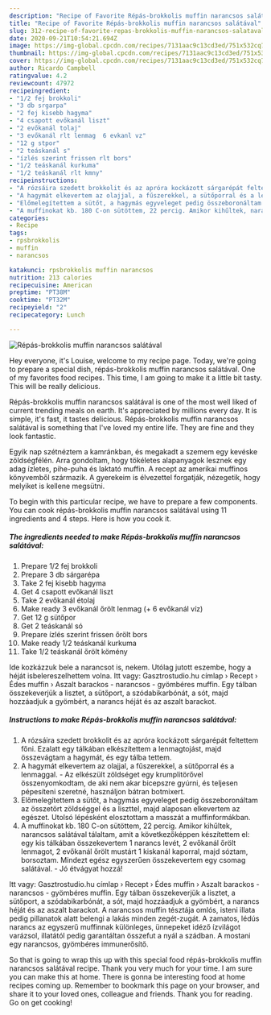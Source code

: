 ```yaml
---
description: "Recipe of Favorite Répás-brokkolis muffin narancsos salátával"
title: "Recipe of Favorite Répás-brokkolis muffin narancsos salátával"
slug: 312-recipe-of-favorite-repas-brokkolis-muffin-narancsos-salataval
date: 2020-09-21T10:54:21.694Z
image: https://img-global.cpcdn.com/recipes/7131aac9c13cd3ed/751x532cq70/repas-brokkolis-muffin-narancsos-salataval-recept-foto.jpg
thumbnail: https://img-global.cpcdn.com/recipes/7131aac9c13cd3ed/751x532cq70/repas-brokkolis-muffin-narancsos-salataval-recept-foto.jpg
cover: https://img-global.cpcdn.com/recipes/7131aac9c13cd3ed/751x532cq70/repas-brokkolis-muffin-narancsos-salataval-recept-foto.jpg
author: Ricardo Campbell
ratingvalue: 4.2
reviewcount: 47972
recipeingredient:
- "1/2 fej brokkoli"
- "3 db srgarpa"
- "2 fej kisebb hagyma"
- "4 csapott evőkanál liszt"
- "2 evőkanál tolaj"
- "3 evőkanál rlt lenmag  6 evkanl vz"
- "12 g stpor"
- "2 teáskanál s"
- "ízlés szerint frissen rlt bors"
- "1/2 teáskanál kurkuma"
- "1/2 teáskanál rlt kmny"
recipeinstructions:
- "A rózsáira szedett brokkolit és az apróra kockázott sárgarépát feltettem főni. Ezalatt egy tálkában elkészítettem a lenmagtojást, majd összevágtam a hagymát, és egy tálba tettem."
- "A hagymát elkevertem az olajjal, a fűszerekkel, a sütőporral és a lenmaggal. Az elkészült zöldséget egy krumplitörővel összenyomkodtam, de aki nem akar bicepszre gyúrni, és teljesen pépesíteni szeretné, használjon bátran botmixert."
- "Előmelegítettem a sütőt, a hagymás egyveleget pedig összeboronáltam az összetört zöldséggel és a liszttel, majd alaposan elkevertem az egészet. Utolsó lépésként elosztottam a masszát a muffinformákban."
- "A muffinokat kb. 180 C-on sütöttem, 22 percig. Amikor kihűltek, narancsos salátával tálaltam, amit a következőképpen készítettem el: egy kis tálkában összekevertem 1 narancs levét, 2 evőkanál őrölt lenmagot, 2 evőkanál őrölt mustárt 1 kiskanál kaporral, majd sóztam, borsoztam. Mindezt egész egyszerűen összekevertem egy csomag salátával. Jó étvágyat hozzá!"
categories:
- Recipe
tags:
- rpsbrokkolis
- muffin
- narancsos

katakunci: rpsbrokkolis muffin narancsos 
nutrition: 213 calories
recipecuisine: American
preptime: "PT38M"
cooktime: "PT32M"
recipeyield: "2"
recipecategory: Lunch

---
```



![Répás-brokkolis muffin narancsos salátával](https://img-global.cpcdn.com/recipes/7131aac9c13cd3ed/751x532cq70/repas-brokkolis-muffin-narancsos-salataval-recept-foto.jpg)

Hey everyone, it's Louise, welcome to my recipe page. Today, we're going to prepare a special dish, répás-brokkolis muffin narancsos salátával. One of my favorites food recipes. This time, I am going to make it a little bit tasty. This will be really delicious.

Répás-brokkolis muffin narancsos salátával is one of the most well liked of current trending meals on earth. It's appreciated by millions every day. It is simple, it's fast, it tastes delicious. Répás-brokkolis muffin narancsos salátával is something that I've loved my entire life. They are fine and they look fantastic.

Egyik nap szétnéztem a kamránkban, és megakadt a szemem egy kevéske zöldségfélén. Arra gondoltam, hogy tökéletes alapanyagok lesznek egy adag ízletes, pihe-puha és laktató muffin. A recept az amerikai muffinos könyvemből származik. A gyerekeim is élvezettel forgatják, nézegetik, hogy melyiket is kellene megsütni.


To begin with this particular recipe, we have to prepare a few components. You can cook répás-brokkolis muffin narancsos salátával using 11 ingredients and 4 steps. Here is how you cook it.

<!--inarticleads1-->

##### The ingredients needed to make Répás-brokkolis muffin narancsos salátával:

1. Prepare 1/2 fej brokkoli
1. Prepare 3 db sárgarépa
1. Take 2 fej kisebb hagyma
1. Get 4 csapott evőkanál liszt
1. Take 2 evőkanál étolaj
1. Make ready 3 evőkanál őrölt lenmag (+ 6 evőkanál víz)
1. Get 12 g sütőpor
1. Get 2 teáskanál só
1. Prepare ízlés szerint frissen őrölt bors
1. Make ready 1/2 teáskanál kurkuma
1. Take 1/2 teáskanál őrölt kömény


Ide kozkázzuk bele a narancsot is, nekem. Utólag jutott eszembe, hogy a héját isbelereszelhettem volna. Itt vagy: Gasztrostudio.hu címlap › Recept › Édes muffin › Aszalt barackos - narancsos - gyömbéres muffin. Egy tálban összekeverjük a lisztet, a sütőport, a szódabikarbónát, a sót, majd hozzáadjuk a gyömbért, a narancs héját és az aszalt barackot. 

<!--inarticleads2-->

##### Instructions to make Répás-brokkolis muffin narancsos salátával:

1. A rózsáira szedett brokkolit és az apróra kockázott sárgarépát feltettem főni. Ezalatt egy tálkában elkészítettem a lenmagtojást, majd összevágtam a hagymát, és egy tálba tettem.
1. A hagymát elkevertem az olajjal, a fűszerekkel, a sütőporral és a lenmaggal. - Az elkészült zöldséget egy krumplitörővel összenyomkodtam, de aki nem akar bicepszre gyúrni, és teljesen pépesíteni szeretné, használjon bátran botmixert.
1. Előmelegítettem a sütőt, a hagymás egyveleget pedig összeboronáltam az összetört zöldséggel és a liszttel, majd alaposan elkevertem az egészet. Utolsó lépésként elosztottam a masszát a muffinformákban.
1. A muffinokat kb. 180 C-on sütöttem, 22 percig. Amikor kihűltek, narancsos salátával tálaltam, amit a következőképpen készítettem el: egy kis tálkában összekevertem 1 narancs levét, 2 evőkanál őrölt lenmagot, 2 evőkanál őrölt mustárt 1 kiskanál kaporral, majd sóztam, borsoztam. Mindezt egész egyszerűen összekevertem egy csomag salátával. - Jó étvágyat hozzá!


Itt vagy: Gasztrostudio.hu címlap › Recept › Édes muffin › Aszalt barackos - narancsos - gyömbéres muffin. Egy tálban összekeverjük a lisztet, a sütőport, a szódabikarbónát, a sót, majd hozzáadjuk a gyömbért, a narancs héját és az aszalt barackot. A narancsos muffin tésztája omlós, isteni illata pedig pillanatok alatt belengi a lakás minden zegét-zugát. A zamatos, lédús narancs az egyszerű muffinnak különleges, ünnepeket idéző ízvilágot varázsol, illatától pedig garantáltan összefut a nyál a szádban. A mostani egy narancsos, gyömbéres immunerősítő. 

So that is going to wrap this up with this special food répás-brokkolis muffin narancsos salátával recipe. Thank you very much for your time. I am sure you can make this at home. There is gonna be interesting food at home recipes coming up. Remember to bookmark this page on your browser, and share it to your loved ones, colleague and friends. Thank you for reading. Go on get cooking!
